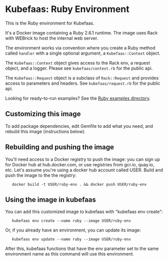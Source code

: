 # Kubefaas: Ruby Environment

This is the Ruby environment for Kubefaas.

It's a Docker image containing a Ruby 2.6.1 runtime. The image uses
Rack with WEBrick to host the internal web server.

The environment works via convention where you create a Ruby method
called `handler` with a single optional argument, a `Kubefaas::Context`
object.

The `Kubefaas::Context` object gives access to the Rack env, a
request object, and a logger. Please see `kubefaas/context.rb` for the
public api.

The `Kubefaas::Request` object is a subclass of `Rack::Request` and
provides access to parameters and headers. See `kubefaas/request.rb`
for the public api.

Looking for ready-to-run examples? See the [Ruby examples directory](../../examples/ruby).

## Customizing this image

To add package dependencies, edit Gemfile to add what you
need, and rebuild this image (instructions below).

## Rebuilding and pushing the image

You'll need access to a Docker registry to push the image: you can
sign up for Docker hub at hub.docker.com, or use registries from
gcr.io, quay.io, etc.  Let's assume you're using a docker hub account
called USER.  Build and push the image to the the registry:

```
   docker build -t USER/ruby-env . && docker push USER/ruby-env
```

## Using the image in kubefaas

You can add this customized image to kubefaas with "kubefaas env
create":

```
   kubefaas env create --name ruby --image USER/ruby-env
```

Or, if you already have an environment, you can update its image:

```
   kubefaas env update --name ruby --image USER/ruby-env
```

After this, kubefaas functions that have the env parameter set to the
same environment name as this command will use this environment.
